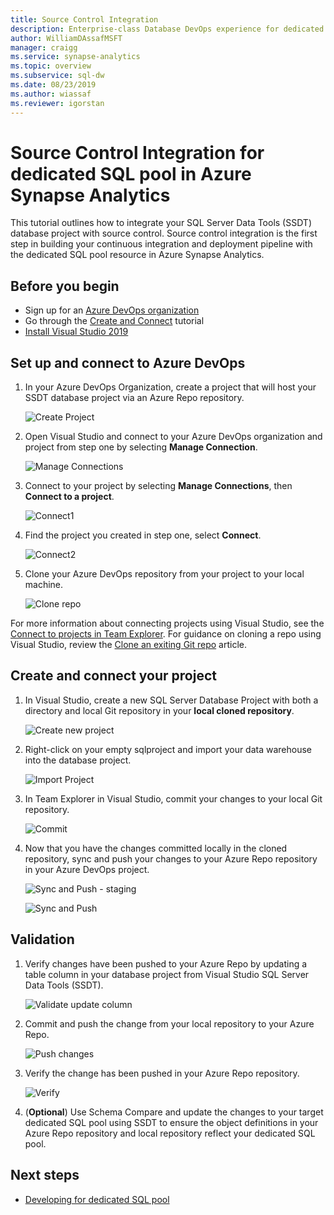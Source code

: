 ```yaml
---
title: Source Control Integration
description: Enterprise-class Database DevOps experience for dedicated SQL pool with native source control integration using Azure Repos (Git and GitHub).
author: WilliamDAssafMSFT
manager: craigg
ms.service: synapse-analytics
ms.topic: overview
ms.subservice: sql-dw 
ms.date: 08/23/2019
ms.author: wiassaf
ms.reviewer: igorstan
---
```

# Source Control Integration for dedicated SQL pool in Azure Synapse Analytics

This tutorial outlines how to integrate your SQL Server Data Tools (SSDT) database project with source control.  Source control integration is the first step in building your continuous integration and deployment pipeline with the dedicated SQL pool resource in Azure Synapse Analytics.

## Before you begin

- Sign up for an [Azure DevOps organization](https://azure.microsoft.com/services/devops/)
- Go through the [Create and Connect](create-data-warehouse-portal.md) tutorial
- [Install Visual Studio 2019](https://visualstudio.microsoft.com/vs/older-downloads/)

## Set up and connect to Azure DevOps

1. In your Azure DevOps Organization, create a project that will host your SSDT database project via an Azure Repo repository.

   ![Create Project](./media/sql-data-warehouse-source-control-integration/1-create-project-azure-devops.png "Create Project")

2. Open Visual Studio and connect to your Azure DevOps organization and project from step one by selecting **Manage Connection**.

   ![Manage Connections](./media/sql-data-warehouse-source-control-integration/2-manage-connections.png "Manage Connections")

3. Connect to your project by selecting **Manage Connections**, then **Connect to a project**.
 
    ![Connect1](./media/sql-data-warehouse-source-control-integration/3-connect-project.png "Connect")


4. Find the project you created in step one, select **Connect**.
 
    ![Connect2](./media/sql-data-warehouse-source-control-integration/3.5-connect.png "Connect")


3. Clone your Azure DevOps repository from your project to your local machine.

   ![Clone repo](./media/sql-data-warehouse-source-control-integration/4-clone-repo.png "Clone repo")

For more information about connecting projects using Visual Studio, see the [Connect to projects in Team Explorer](/visualstudio/ide/connect-team-project?view=vs-2019&preserve-view=true). For guidance on cloning a repo using Visual Studio, review the [Clone an exiting Git repo](/azure/devops/repos/git/clone?tabs=visual-studio) article. 

## Create and connect your project

1. In Visual Studio, create a new SQL Server Database Project with both a directory and local Git repository in your **local cloned repository**.

   ![Create new project](./media/sql-data-warehouse-source-control-integration/5-create-new-project.png "Create new project")  

2. Right-click on your empty sqlproject and import your data warehouse into the database project.

   ![Import Project](./media/sql-data-warehouse-source-control-integration/6-import-new-project.png "Import Project")  

3. In Team Explorer in Visual Studio, commit your changes to your local Git repository.

   ![Commit](./media/sql-data-warehouse-source-control-integration/6.5-commit-push-changes.png "Commit")  

4. Now that you have the changes committed locally in the cloned repository, sync and push your changes to your Azure Repo repository in your Azure DevOps project.

   ![Sync and Push - staging](./media/sql-data-warehouse-source-control-integration/7-commit-push-changes.png "Sync and push - staging")

   ![Sync and Push](./media/sql-data-warehouse-source-control-integration/7.5-commit-push-changes.png "Sync and push")  

## Validation

1. Verify changes have been pushed to your Azure Repo by updating a  table column in your database project from Visual Studio SQL Server Data Tools (SSDT).

   ![Validate update column](./media/sql-data-warehouse-source-control-integration/8-validation-update-column.png "Validate update column")

2. Commit and push the change from your local repository to your Azure Repo.

   ![Push changes](./media/sql-data-warehouse-source-control-integration/9-push-column-change.png "Push changes")

3. Verify the change has been pushed in your Azure Repo repository.

   ![Verify](./media/sql-data-warehouse-source-control-integration/10-verify-column-change-pushed.png "Verify changes")

4. (**Optional**) Use Schema Compare and update the changes to your target dedicated SQL pool using SSDT to ensure the object definitions in your Azure Repo repository and local repository reflect your dedicated SQL pool.

## Next steps

- [Developing for dedicated SQL pool](sql-data-warehouse-overview-develop.md)